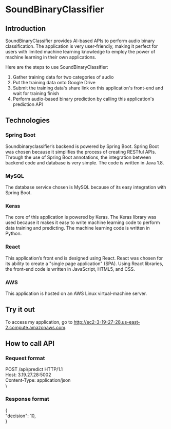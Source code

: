 # SoundBinaryClassifier
## Introduction
SoundBinaryClassifier provides AI-based APIs to perform audio binary classification. The application is very user-friendly, making it perfect for users with limited machine learning knowledge to employ the power of machine learning in their own applications. 

Here are the steps to use SoundBinaryClassifier:
1. Gather training data for two categories of audio
2. Put the training data onto Google Drive
3. Submit the training data's share link on this application's front-end and wait for training finish
4. Perform audio-based binary prediction by calling this application's prediction API
## Technologies
### Spring Boot
Soundbinaryclassifier’s backend is powered by Spring Boot. Spring Boot was chosen because it simplifies the process of creating RESTful APIs. Through the use of Spring Boot annotations, the integration between backend code and database is very simple. The code is written in Java 1.8.
### MySQL
The database service chosen is MySQL because of its easy integration with Spring Boot. 
### Keras
The core of this application is powered by Keras. The Keras library was used because it makes it easy to write machine learning code to perform data training and predicting. The machine learning code is written in Python.
### React
This application’s front end is designed using React. React was chosen for its ability to create a "single page application" (SPA). Using React libraries, the front-end code is written in JavaScript, HTML5, and CSS.
### AWS
This application is hosted on an AWS Linux virtual-machine server.
## Try it out
To access my application, go to http://ec2-3-19-27-28.us-east-2.compute.amazonaws.com.
## How to call API
### Request format
POST /api/predict HTTP/1.1  
Host: 3.19.27.28:5002  
Content-Type: application/json  
\

### Response format
{  
    "decision": 10,  
}
